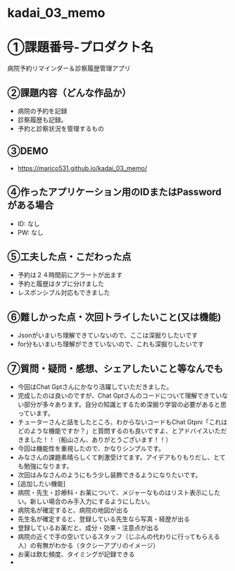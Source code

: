 # kadai_03_memo
# ①課題番号-プロダクト名

病院予約リマインダー＆診察履歴管理アプリ

## ②課題内容（どんな作品か）

- 病院の予約を記録
- 診察履歴も記録。
- 予約と診察状況を管理するもの

## ③DEMO

- https://marico531.github.io/kadai_03_memo/

## ④作ったアプリケーション用のIDまたはPasswordがある場合

- ID: なし
- PW: なし

## ⑤工夫した点・こだわった点

- 予約は２４時間前にアラートが出ます
- 予約と履歴はタブに分けました
- レスポンシブル対応もできました

## ⑥難しかった点・次回トライしたいこと(又は機能)

- Jsonがいまいち理解できていないので、ここは深掘りしたいです
- for分もいまいち理解ができていないので、これも深掘りしたいです

## ⑦質問・疑問・感想、シェアしたいこと等なんでも
- 今回はChat Gptさんにかなり活躍していただきました。
- 完成したのは良いのですが、Chat Gptさんのコードについて理解できていない部分が多々あります。自分の知識とするため深掘り学習の必要があると思っています。
- チューターさんと話をしたところ、わからないコードもChat Gtpni「これはどのような機能ですか？」と質問するのも良いですよ、とアドバイスいただきました！！（船山さん、ありがとうございます！！）
- 今回は機能性を重視したので、かなりシンプルです。
- みなさんの課題素晴らしくて刺激受けてます。アイデアもりもりだし、とても勉強になります。
- 次回はみなさんのようにもう少し装飾できるようになりたいです。
- [追加したい機能]
-  病院・先生・診療科・お薬について、メジャーなものはリスト表示にしたい。新しい場合のみ手入力にするようにしたい。
-  病院名が確定すると、病院の地図が出る
-  先生名が確定すると、登録している先生なら写真・経歴が出る
-  登録しているお薬だと、成分・効果・注意点が出る
-  病院の近くで手の空いているスタッフ（じぶんの代わりに行ってもらえる人）の有無がわかる（タクシーアプリのイメージ）
-  お薬は飲む頻度、タイミングが記録できる
-  
 

